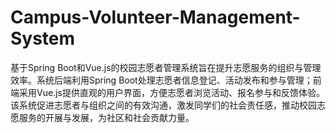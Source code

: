 # Campus-Volunteer-Management-System
基于Spring Boot和Vue.js的校园志愿者管理系统旨在提升志愿服务的组织与管理效率。系统后端利用Spring Boot处理志愿者信息登记、活动发布和参与管理；前端采用Vue.js提供直观的用户界面，方便志愿者浏览活动、报名参与和反馈体验。该系统促进志愿者与组织之间的有效沟通，激发同学们的社会责任感，推动校园志愿服务的开展与发展，为社区和社会贡献力量。
